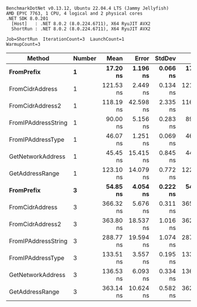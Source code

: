 ```

BenchmarkDotNet v0.13.12, Ubuntu 22.04.4 LTS (Jammy Jellyfish)
AMD EPYC 7763, 1 CPU, 4 logical and 2 physical cores
.NET SDK 8.0.201
  [Host]   : .NET 8.0.2 (8.0.224.6711), X64 RyuJIT AVX2
  ShortRun : .NET 8.0.2 (8.0.224.6711), X64 RyuJIT AVX2

Job=ShortRun  IterationCount=3  LaunchCount=1  
WarmupCount=3  

```
| Method              | Number | Mean      | Error     | StdDev   | Min       | Max       | Gen0   | Allocated |
|-------------------- |------- |----------:|----------:|---------:|----------:|----------:|-------:|----------:|
| **FromPrefix**          | **1**      |  **17.20 ns** |  **1.196 ns** | **0.066 ns** |  **17.13 ns** |  **17.26 ns** | **0.0007** |      **56 B** |
| FromCidrAddress     | 1      | 121.53 ns |  2.449 ns | 0.134 ns | 121.38 ns | 121.63 ns | 0.0012 |     112 B |
| FromCidrAddress2    | 1      | 118.19 ns | 42.598 ns | 2.335 ns | 116.59 ns | 120.87 ns | 0.0012 |     112 B |
| FromIPAddressString | 1      |  90.00 ns |  5.156 ns | 0.283 ns |  89.81 ns |  90.33 ns | 0.0006 |      56 B |
| FromIPAddressType   | 1      |  46.07 ns |  1.251 ns | 0.069 ns |  46.01 ns |  46.14 ns | 0.0010 |      88 B |
| GetNetworkAddress   | 1      |  45.45 ns | 15.415 ns | 0.845 ns |  44.49 ns |  46.09 ns | 0.0007 |      56 B |
| GetAddressRange     | 1      | 123.10 ns | 14.079 ns | 0.772 ns | 122.30 ns | 123.84 ns | 0.0019 |     168 B |
| **FromPrefix**          | **3**      |  **54.85 ns** |  **4.054 ns** | **0.222 ns** |  **54.68 ns** |  **55.10 ns** | **0.0020** |     **168 B** |
| FromCidrAddress     | 3      | 366.32 ns |  5.676 ns | 0.311 ns | 365.96 ns | 366.51 ns | 0.0038 |     336 B |
| FromCidrAddress2    | 3      | 363.80 ns | 18.537 ns | 1.016 ns | 362.64 ns | 364.55 ns | 0.0038 |     336 B |
| FromIPAddressString | 3      | 288.77 ns | 19.594 ns | 1.074 ns | 287.55 ns | 289.59 ns | 0.0019 |     168 B |
| FromIPAddressType   | 3      | 133.51 ns |  3.557 ns | 0.195 ns | 133.30 ns | 133.69 ns | 0.0031 |     264 B |
| GetNetworkAddress   | 3      | 136.53 ns |  6.093 ns | 0.334 ns | 136.15 ns | 136.73 ns | 0.0019 |     168 B |
| GetAddressRange     | 3      | 363.14 ns | 10.624 ns | 0.582 ns | 362.59 ns | 363.75 ns | 0.0057 |     504 B |
